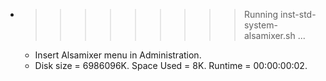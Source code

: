 * >>>>>>>>> Running inst-std-system-alsamixer.sh ...
  * Insert Alsamixer menu in Administration.
  * Disk size = 6986096K. Space Used = 8K. Runtime = 00:00:00:02.
